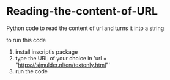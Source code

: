 # Reading-the-content-of-URL
Python code to read the content of url and turns it into a string

to run this code
1. install inscriptis package
2. type the URL of your choice in 'url = "https://sjmulder.nl/en/textonly.html"' 
3. run the code
